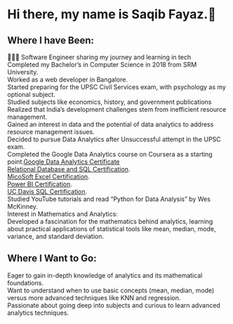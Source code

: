 # Hi there, my name is Saqib Fayaz.👋
## Where I have Been:
👨🏻‍💻 Software Engineer sharing my journey and learning in tech<br>
Completed my Bachelor’s in Computer Science in 2018 from SRM University.<br>
Worked as a web developer in Bangalore.<br>
Started preparing for the  UPSC Civil Services exam, with psychology as my optional subject.<br> Studied subjects like economics, history, and government publications <br> Realized that India’s development challenges stem from inefficient resource management.<br> Gained an interest in data and the potential of data analytics to address resource management issues.<br>
Decided to pursue Data Analytics after Unsuccessful attempt in the UPSC exam.<br>
Completed the Google Data Analytics course on Coursera as a starting point.[Google Data Analytics Certificate](https://www.coursera.org/account/accomplishments/specialization/certificate/JK8REJ2GLCBS)<br> [Relational Database and SQL Certification](https://www.coursera.org/account/accomplishments/verify/D9B8C7LB4PXJ). <br>[MicoSoft Excel Certification](https://www.coursera.org/account/accomplishments/verify/6C6WSVDPZEMV). <br> [Power BI Certification](https://www.coursera.org/account/accomplishments/verify/6P5Y6RHHUSZB).<br> [UC Davis SQL Certification](https://www.coursera.org/account/accomplishments/verify/TMRBNWKH28VX). <br>
Studied YouTube tutorials and read “Python for Data Analysis” by Wes McKinney.<br>
Interest in Mathematics and Analytics:<br>
Developed a fascination for the mathematics behind analytics, learning about practical applications of statistical tools like mean, median, mode, variance, and standard deviation. <br>
## Where I Want to Go:
Eager to gain in-depth knowledge of analytics and its mathematical foundations.<br>
Want to understand when to use basic concepts (mean, median, mode) versus more advanced techniques like KNN and regression.<br>
Passionate about going deep into subjects and curious to learn advanced analytics techniques.<br>
